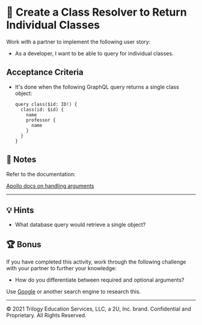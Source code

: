 # 📖 Create a Class Resolver to Return Individual Classes

Work with a partner to implement the following user story:

- As a developer, I want to be able to query for individual classes.

## Acceptance Criteria

- It's done when the following GraphQL query returns a single class object:

  ```gql
  query class($id: ID!) {
    class(id: $id) {
      name
      professor {
        name
      }
    }
  }
  ```

## 📝 Notes

Refer to the documentation:

[Apollo docs on handling arguments](https://www.apollographql.com/docs/apollo-server/data/resolvers/#handling-arguments)

---

## 💡 Hints

- What database query would retrieve a single object?

## 🏆 Bonus

If you have completed this activity, work through the following challenge with your partner to further your knowledge:

- How do you differentiate between required and optional arguments?

Use [Google](https://www.google.com) or another search engine to research this.

---

© 2021 Trilogy Education Services, LLC, a 2U, Inc. brand. Confidential and Proprietary. All Rights Reserved.
